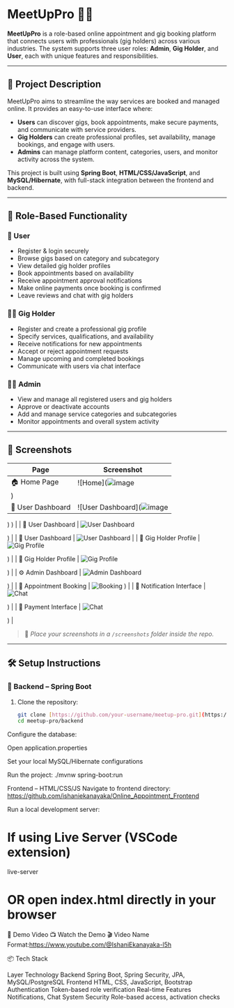 # MeetUpPro 💼✨

**MeetUpPro** is a role-based online appointment and gig booking platform that connects users with professionals (gig holders) across various industries. The system supports three user roles: **Admin**, **Gig Holder**, and **User**, each with unique features and responsibilities.

---

## 🚀 Project Description

MeetUpPro aims to streamline the way services are booked and managed online. It provides an easy-to-use interface where:

- **Users** can discover gigs, book appointments, make secure payments, and communicate with service providers.
- **Gig Holders** can create professional profiles, set availability, manage bookings, and engage with users.
- **Admins** can manage platform content, categories, users, and monitor activity across the system.

This project is built using **Spring Boot**, **HTML/CSS/JavaScript**, and **MySQL/Hibernate**, with full-stack integration between the frontend and backend.

---

## 🔐 Role-Based Functionality

### 👤 User
- Register & login securely
- Browse gigs based on category and subcategory
- View detailed gig holder profiles
- Book appointments based on availability
- Receive appointment approval notifications
- Make online payments once booking is confirmed
- Leave reviews and chat with gig holders

### 🧑‍💼 Gig Holder
- Register and create a professional gig profile
- Specify services, qualifications, and availability
- Receive notifications for new appointments
- Accept or reject appointment requests
- Manage upcoming and completed bookings
- Communicate with users via chat interface

### 👨‍💼 Admin
- View and manage all registered users and gig holders
- Approve or deactivate accounts
- Add and manage service categories and subcategories
- Monitor appointments and overall system activity

---

## 📸 Screenshots

| Page | Screenshot |
|------|------------|
| 🏠 Home Page | ![Home](![image](https://github.com/user-attachments/assets/dbb47a26-fc43-4044-ba3a-604f46371659)
) |
| 👤 User Dashboard | ![User Dashboard](![image](https://github.com/user-attachments/assets/26ac6e55-5461-4554-bcbf-05a9f4d525bf)
)
) |
| 👤 User Dashboard | ![User Dashboard](![image](https://github.com/user-attachments/assets/b0b9828f-68fa-4f7f-8dc9-38f23e8cd2ea)
)

) |
| 👤 User Dashboard | ![User Dashboard](![image](https://github.com/user-attachments/assets/05eea35d-91a2-490d-8c13-c495b707015e)
) |
| 🎯 Gig Holder Profile | ![Gig Profile](![image](https://github.com/user-attachments/assets/bd40b582-8f88-4c4d-a2fc-cb29f4292a83)
)

) |
| 🎯 Gig Holder Profile | ![Gig Profile](![image](https://github.com/user-attachments/assets/861fe00f-6f98-432f-afa2-0aa6f874faa8)
)

) |
| ⚙️ Admin Dashboard | ![Admin Dashboard](![image](https://github.com/user-attachments/assets/7620c1d7-fc0e-46f9-abc5-ebec81a95d5c)
)

) |
| 📅 Appointment Booking | ![Booking](![image](https://github.com/user-attachments/assets/0f42e489-354c-4b61-8bab-0c521e407cfb)
)
) |
| 💬 Notification Interface | ![Chat](screenshots/![image](https://github.com/user-attachments/assets/679752be-66de-4eba-9597-28e2e08bd3bf)
)

) |
| 💬 Payment Interface | ![Chat](![image](https://github.com/user-attachments/assets/1667aefe-6caa-45f5-b447-d50ca41e8365)
)

) |

> 📁 *Place your screenshots in a `/screenshots` folder inside the repo.*

---

## 🛠️ Setup Instructions

### 🔧 Backend – Spring Boot

1. Clone the repository:
   ```bash
   git clone [https://github.com/your-username/meetup-pro.git](https://github.com/ishaniekanayaka/Online_Appointment_PlatForm)
   cd meetup-pro/backend

Configure the database:

Open application.properties

Set your local MySQL/Hibernate configurations

Run the project: ./mvnw spring-boot:run

Frontend – HTML/CSS/JS
Navigate to frontend directory: https://github.com/ishaniekanayaka/Online_Appointment_Frontend


Run a local development server:
# If using Live Server (VSCode extension)
live-server
# OR open index.html directly in your browser

🎥 Demo Video
📺 Watch the Demo
🎬 Video Name Format:https://www.youtube.com/@IshaniEkanayaka-l5h

📦 Tech Stack

Layer	Technology
Backend	Spring Boot, Spring Security, JPA, MySQL/PostgreSQL
Frontend	HTML, CSS, JavaScript, Bootstrap
Authentication	Token-based role verification
Real-time Features	Notifications, Chat System
Security	Role-based access, activation checks

